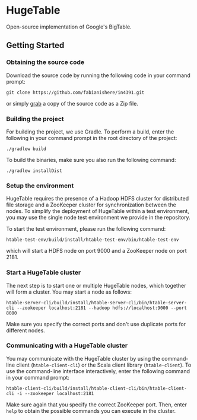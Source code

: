 # HugeTable
Open-source implementation of Google's BigTable.

## Getting Started

### Obtaining the source code
Download the source code by running the following code in your command prompt:
```shell script
git clone https://github.com/fabianishere/in4391.git
```
or simply 
[grab](https://github.com/fabianishere/in4391/archive/master.zip) 
a copy of the source code as a Zip file.

### Building the project
For building the project, we use Gradle. To perform a build, enter the following in your command prompt in the root
directory of the project:
```shell script
./gradlew build
```
To build the binaries, make sure you also run the following command:
```shell script
./gradlew installDist
```

### Setup the environment
HugeTable requires the presence of a Hadoop HDFS cluster for distributed file storage and a ZooKeeper cluster for 
synchronization between the nodes. To simplify the deployment of HugeTable within a test environment, you may use the
single node test environment we provide in the repository.

To start the test environment, please run the following command:
```shell script
htable-test-env/build/install/htable-test-env/bin/htable-test-env    
```
which will start a HDFS node on port 9000 and a ZooKeeper node on port 2181.

### Start a HugeTable cluster
The next step is to start one or multiple HugeTable nodes, which together will form a cluster. You may start a node
as follows:
```shell script
htable-server-cli/build/install/htable-server-cli/bin/htable-server-cli --zookeeper localhost:2181 --hadoop hdfs://localhost:9000 --port 8080
```
Make sure you specify the correct ports and don't use duplicate ports for different nodes.

### Communicating with a HugeTable cluster
You may communicate with the HugeTable cluster by using the command-line client (`htable-client-cli`) or the Scala client
library (`htable-client`). To use the command-line interface interactively, enter the following command in your command
prompt:

```shell script
htable-client-cli/build/install/htable-client-cli/bin/htable-client-cli -i --zookeeper localhost:2181   
```
Make sure again that you specify the correct ZooKeeper port. Then, enter `help` to obtain the possible commands you
can execute in the cluster.
